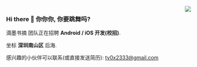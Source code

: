 <img align="right" src="https://github-readme-stats.vercel.app/api?username=ty0x2333&count_private=true&show_icons=true&hide_title=true&hide_border=true" />

### Hi there 👋  你你你, 你要跳舞吗?

滴墨书摘 团队正在招聘 **Android / iOS 开发(校招)**.

坐标 **深圳南山区** 后海. 

感兴趣的小伙伴可以联系(或直接发送简历): ty0x2333@gmail.com 
